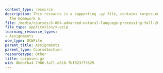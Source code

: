 ```yaml
---
content_type: resource
description: This resource is a supporting .gz file, contains corpus.en.txt file for
  the homework 6.
file: /media/courses/6-864-advanced-natural-language-processing-fall-2005/8bdbfba479663a71a6107bf823f73629_corpusen.gz
file_type: application/x-gzip
learning_resource_types:
- Assignments
ocw_type: OCWFile
parent_title: Assignments
parent_type: CourseSection
resourcetype: Other
title: corpusen.gz
uid: 8bdbfba4-7966-3a71-a610-7bf823f73629
---
```

